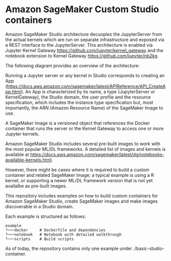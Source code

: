 # Amazon SageMaker Custom Studio containers

Amazon SageMaker Studio architecture decuoples the JupyterServer from the actual kernels which are run on separate infrastructure and exposed via a REST interface to the JupyterServer. This architecture is enabled via Jupyter Kernel Gateway https://github.com/jupyter/kernel_gateway and the notebook extension to Kernel Gateway https://github.com/jupyter/nb2kg.

The following diagram provides an overview of the architecture:



Running a Jupyter server or any kernel in Studio corresponds to creating an App (https://docs.aws.amazon.com/sagemaker/latest/APIReference/API_CreateApp.html). An App is characterized by its name, a type (JupyterServer or KernelGateway), the Studio domain, the user profile and the resource specification, which includes the instance type specification but, most importantly, the ARN (Amazon Resource Name) of the SageMaker Image to use.

A SageMaker Image is a versioned object that references the Docker container that runs the server or the Kernel Gateway to access one or more Jupyter kernels.

Amazon SageMaker Studio includes several pre-built images to work with the most popular ML/DL frameworks. A detailed list of images and kernels is available at https://docs.aws.amazon.com/sagemaker/latest/dg/notebooks-available-kernels.html.

However, there might be cases where it is required to build a custom container and related SageMaker Image; a typical example is using a R kernel, or supporting a newer ML/DL framework version that is not yet availalbe as pre-built images.

This repository includes examples on how to build custom containers for Amazon SageMaker Studio, create SageMaker images and make images discoverable in a Studio domain.

Each example is structured as follows:

```
example
└───docker     # Dockerfile and dependencies
└───notebook   # Notebook with detailed walkthrough 
└───scripts    # Build scripts

```

As of today, the repository contains only one example under ./basic-studio-container.